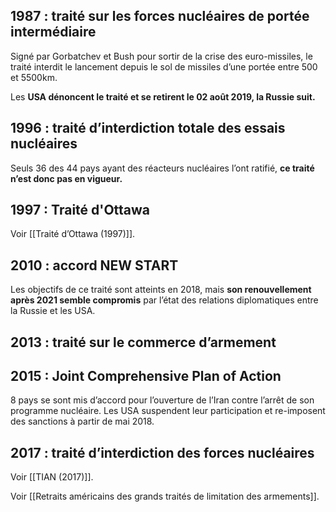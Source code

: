 ## 1987 : traité sur les forces nucléaires de portée intermédiaire

Signé par Gorbatchev et Bush pour sortir de la crise des euro-missiles, le traité interdit le lancement depuis le sol de missiles d’une portée entre 500 et 5500km.

Les **USA dénoncent le traité et se retirent le 02 août 2019, la Russie suit.**

## 1996 : traité d’interdiction totale des essais nucléaires

Seuls 36 des 44 pays ayant des réacteurs nucléaires l’ont ratifié, **ce traité n’est donc pas en vigueur.**

## 1997 : Traité d'Ottawa

Voir [[Traité d’Ottawa (1997)]].

## 2010 : accord NEW START

Les objectifs de ce traité sont atteints en 2018, mais **son renouvellement après 2021 semble compromis** par l’état des relations diplomatiques entre la Russie et les USA.

## 2013 : traité sur le commerce d’armement

## 2015 : Joint Comprehensive Plan of Action

8 pays se sont mis d’accord pour l’ouverture de l’Iran contre l’arrêt de son programme nucléaire. Les USA suspendent leur participation et re-imposent des sanctions à partir de mai 2018.

## 2017 : traité d’interdiction des forces nucléaires

Voir [[TIAN (2017)]].

Voir [[Retraits américains des grands traités de limitation des armements]].